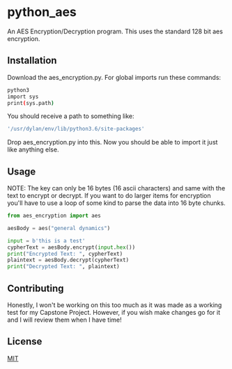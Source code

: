 # python_aes
An AES Encryption/Decryption program. This uses the standard 128 bit aes encryption.

## Installation

Download the aes_encryption.py. For global imports run these commands:

```bash
python3
import sys
print(sys.path)
```

You should receive a path to something like:

```bash
'/usr/dylan/env/lib/python3.6/site-packages'
```

Drop aes_encryption.py into this. Now you should be able to import it just like anything else.

## Usage

NOTE: The key can only be 16 bytes (16 ascii characters) and same with the text to encrypt or decrypt. If you want to do larger items for encryption you'll have to use a loop of some kind to parse the data into 16 byte chunks.


```python
from aes_encryption import aes

aesBody = aes("general dynamics")

input = b'this is a test'
cypherText = aesBody.encrypt(input.hex())
print("Encrypted Text: ", cypherText)
plaintext = aesBody.decrypt(cypherText)
print("Decrypted Text: ", plaintext)
```

## Contributing
Honestly, I won't be working on this too much as it was made as a working test for my Capstone Project. However, if you wish make changes go for it and I will review them when I have time!

## License
[MIT](https://choosealicense.com/licenses/mit/)
